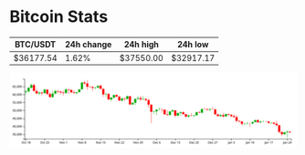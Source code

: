 # Bitcoin Stats

BTC/USDT|24h change|24h high|24h low|
|---|---|---|---|
|$36177.54|1.62%|$37550.00|$32917.17|

<img src="./chart.svg">

